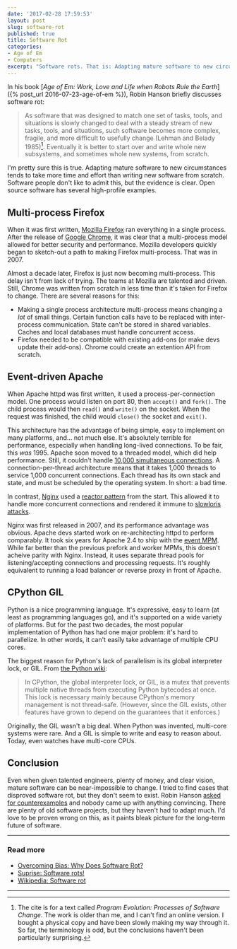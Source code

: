 ```yaml
---
date: '2017-02-28 17:59:53'
layout: post
slug: software-rot
published: true
title: Software Rot
categories:
- Age of Em
- Computers
excerpt: "Software rots. That is: Adapting mature software to new circumstances tends to take more time and effort than writing new software from scratch. Software people don't like to admit this, but open source software has several high-profile examples."
---
```


In his book [*Age of Em: Work, Love and Life when Robots Rule the Earth*]({% post_url 2016-07-23-age-of-em %}), Robin Hanson briefly discusses software rot:

> As software that was designed to match one set of tasks, tools, and situations is slowly changed to deal with a steady stream of new tasks, tools, and situations, such software becomes more complex, fragile, and more difficult to usefully change (Lehman and Belady 1985)[^Lehman]. Eventually it is better to start over and write whole new subsystems, and sometimes whole new systems, from scratch.

I'm pretty sure this is true. Adapting mature software to new circumstances tends to take more time and effort than writing new software from scratch. Software people don't like to admit this, but the evidence is clear. Open source software has several high-profile examples.


## Multi-process Firefox

When it was first written, [Mozilla Firefox](https://en.wikipedia.org/wiki/Firefox) ran everything in a single process. After the release of [Google Chrome](https://en.wikipedia.org/wiki/Google_Chrome), it was clear that a multi-process model allowed for better security and performance. Mozilla developers quickly began to sketch-out a path to making Firefox multi-process. That was in 2007.

Almost a decade later, Firefox is just now becoming multi-process. This delay isn't from lack of trying. The teams at Mozilla are talented and driven. Still, Chrome was written from scratch in less time than it's taken for Firefox to change. There are several reasons for this:

- Making a single process architecture multi-process means changing a *lot* of small things. Certain function calls have to be replaced with inter-process communication. State can't be stored in shared variables. Caches and local databases must handle concurrent access.
- Firefox needed to be compatible with existing add-ons (or make devs update their add-ons). Chrome could create an extention API from scratch.


## Event-driven Apache

When Apache httpd was first written, it used a process-per-connection model. One process would listen on port 80, then `accept()` and `fork()`. The child process would then `read()` and `write()` on the socket. When the request was finished, the child would `close()` the socket and `exit()`.

This architecture has the advantage of being simple, easy to implement on many platforms, and… not much else. It's absolutely terrible for performance, especially when handling long-lived connections. To be fair, this *was* 1995. Apache soon moved to a threaded model, which did help performance. Still, it couldn't handle [10,000 simultaneous connections](https://en.wikipedia.org/wiki/C10k_problem). A connection-per-thread architecture means that it takes 1,000 threads to service 1,000 concurrent connections. Each thread has its own stack and state, and must be scheduled by the operating system. In short: a bad time.

In contrast, [Nginx](https://www.nginx.com) used a [reactor pattern](https://en.wikipedia.org/wiki/Reactor_pattern) from the start. This allowed it to handle more concurrent connections and rendered it immune to [slowloris attacks](https://en.wikipedia.org/wiki/Slowloris_%28computer_security%29).

Nginx was first released in 2007, and its performance advantage was obvious. Apache devs started work on re-architecting httpd to perform comparably. It took six years for Apache 2.4 to ship with the [event MPM](https://httpd.apache.org/docs/2.4/mod/event.html). While far better than the previous prefork and worker MPMs, this doesn't acheive parity with Nginx. Instead, it uses separate thread pools for listening/accepting connections and processing requests. It's roughly equivalent to running a load balancer or reverse proxy in front of Apache.


## CPython GIL

Python is a nice programming language. It's expressive, easy to learn (at least as programming languages go), and it's supported on a wide variety of platforms. But for the past two decades, the most popular implementation of Python has had one major problem: it's hard to parallelize. In other words, it can't easily take advantage of multiple CPU cores.

The biggest reason for Python's lack of parallelism is its global interpreter lock, or GIL. From [the Python wiki](https://wiki.python.org/moin/GlobalInterpreterLock):

> In CPython, the global interpreter lock, or GIL, is a mutex that prevents multiple native threads from executing Python bytecodes at once. This lock is necessary mainly because CPython's memory management is not thread-safe. (However, since the GIL exists, other features have grown to depend on the guarantees that it enforces.)

Originally, the GIL wasn't a big deal. When Python was invented, multi-core systems were rare. And a GIL is simple to write and easy to reason about. Today, even watches have multi-core CPUs.



## Conclusion

Even when given talented engineers, plenty of money, and clear vision, mature software can be near-impossible to change. I tried to find cases that disproved software rot, but they don't seem to exist. Robin Hanson [asked for counterexamples](https://twitter.com/robinhanson/status/616982698305974272) and nobody came up with anything convincing. There are plenty of old software projects, but they haven't had to adapt much. I'd love to be proven wrong on this, as it paints bleak picture for the long-term future of software.

---

### Read more

- [Overcoming Bias: Why Does Software Rot?](http://www.overcomingbias.com/2016/06/why-does-software-rot.html)
- [Suprise: Software rots!](http://www.agile-process.org/change.html)
- [Wikipedia: Software rot](https://en.wikipedia.org/wiki/Software_rot)

---

[^Lehman]: The cite is for a text called *Program Evolution: Processes of Software Change*. The work is older than me, and I can't find an online version. I bought a physical copy and have been slowly making my way through it. So far, the terminology is odd, but the conclusions haven't been particularly surprising.
